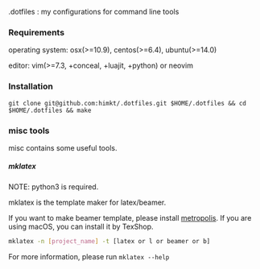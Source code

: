 
.dotfiles : my configurations for command line tools

### Requirements

operating system: osx(>=10.9), centos(>=6.4), ubuntu(>=14.0)

editor: vim(>=7.3, +conceal, +luajit, +python) or neovim

### Installation

```
git clone git@github.com:himkt/.dotfiles.git $HOME/.dotfiles && cd $HOME/.dotfiles && make
```


### misc tools

misc contains some useful tools.


##### mklatex

NOTE: python3 is required.

mklatex is the template maker for latex/beamer.

If you want to make beamer template, please install [metropolis](https://github.com/matze/mtheme).
If you are using macOS, you can install it by TexShop.

```sh
mklatex -n [project_name] -t [latex or l or beamer or b]
```

For more information, please run `mklatex --help`
